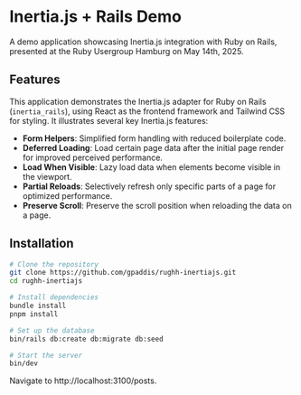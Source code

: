 # Inertia.js + Rails Demo

A demo application showcasing Inertia.js integration with Ruby on Rails, presented at the Ruby Usergroup Hamburg on May 14th, 2025.

## Features

This application demonstrates the Inertia.js adapter for Ruby on Rails (`inertia_rails`), using React as the frontend framework and Tailwind CSS for styling. It illustrates several key Inertia.js features:

- **Form Helpers**: Simplified form handling with reduced boilerplate code.
- **Deferred Loading**: Load certain page data after the initial page render for improved perceived performance.
- **Load When Visible**: Lazy load data when elements become visible in the viewport.
- **Partial Reloads**: Selectively refresh only specific parts of a page for optimized performance.
- **Preserve Scroll**: Preserve the scroll position when reloading the data on a page.

## Installation

```bash
# Clone the repository
git clone https://github.com/gpaddis/rughh-inertiajs.git
cd rughh-inertiajs

# Install dependencies
bundle install
pnpm install

# Set up the database
bin/rails db:create db:migrate db:seed

# Start the server
bin/dev
```

Navigate to http://localhost:3100/posts.
